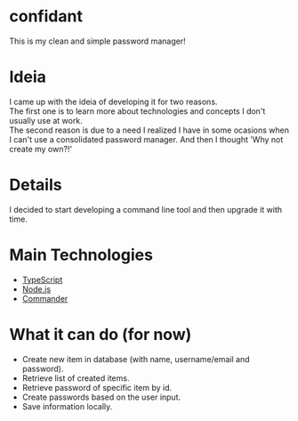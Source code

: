 # confidant

This is my clean and simple password manager!

# Ideia
I came up with the ideia of developing it for two reasons.  
The first one is to learn more about technologies and concepts I don't usually use at work.  
The second reason is due to a need I realized I have in some ocasions when I can't use a consolidated password manager. And then I thought 'Why not create my own?!'  

# Details
I decided to start developing a command line tool and then upgrade it with time.

# Main Technologies
- [TypeScript](https://www.typescriptlang.org/)
- [Node.js](https://nodejs.org/en)
- [Commander](https://www.npmjs.com/package/commander)

# What it can do (for now)
- Create new item in database (with name, username/email and password).
- Retrieve list of created items.
- Retrieve password of specific item by id.
- Create passwords based on the user input.
- Save information locally.